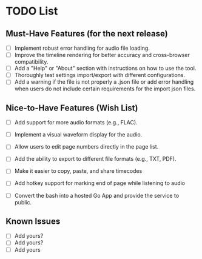 # TODO List

## Must-Have Features (for the next release)

- [ ] Implement robust error handling for audio file loading.
- [ ] Improve the timeline rendering for better accuracy and cross-browser compatibility.
- [ ] Add a "Help" or "About" section with instructions on how to use the tool.
- [ ] Thoroughly test settings import/export with different configurations.
- [ ] Add a warning if the file is not properly a .json file or add error handling when users do not include certain requirements for the import json files.

## Nice-to-Have Features (Wish List)

- [ ] Add support for more audio formats (e.g., FLAC).
- [ ] Implement a visual waveform display for the audio.
- [ ] Allow users to edit page numbers directly in the page list.
- [ ] Add the ability to export to different file formats (e.g., TXT, PDF).
- [ ] Make it easier to copy, paste, and share timecodes
- [ ] Add hotkey support for marking end of page while listening to audio
- [ ] Convert the bash into a hosted Go App and provide the service to public.


## Known Issues

- [ ] Add yours?
- [ ] Add yours?
- [ ] Add yours